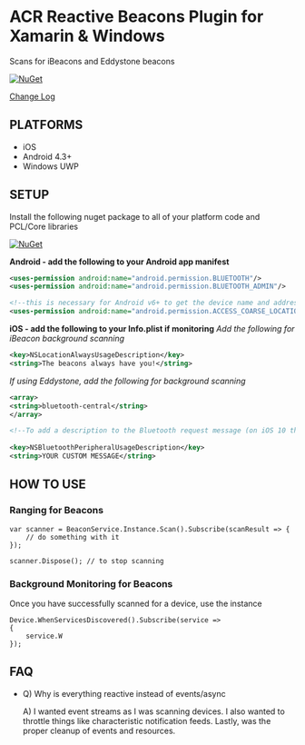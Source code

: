 # ACR Reactive Beacons Plugin for Xamarin & Windows

Scans for iBeacons and Eddystone beacons

[![NuGet](https://img.shields.io/nuget/v/Plugin.Beacons.svg?maxAge=2592000)](https://www.nuget.org/packages/Plugin.Beacons/)

[Change Log](changelog.md)

## PLATFORMS

* iOS
* Android 4.3+
* Windows UWP

## SETUP

Install the following nuget package to all of your platform code and PCL/Core libraries

[![NuGet](https://img.shields.io/nuget/v/Acr.Ble.svg?maxAge=2592000)](https://www.nuget.org/packages/Acr.Ble/)

**Android - add the following to your Android app manifest**
```xml
<uses-permission android:name="android.permission.BLUETOOTH"/>
<uses-permission android:name="android.permission.BLUETOOTH_ADMIN"/>

<!--this is necessary for Android v6+ to get the device name and address-->
<uses-permission android:name="android.permission.ACCESS_COARSE_LOCATION" />
```

**iOS - add the following to your Info.plist if monitoring**
_Add the following for iBeacon background scanning_
```xml 
<key>NSLocationAlwaysUsageDescription</key>
<string>The beacons always have you!</string>
```

_If using Eddystone, add the following for background scanning_

```xml    
<array>
<string>bluetooth-central</string>
</array>

<!--To add a description to the Bluetooth request message (on iOS 10 this is required!)-->
  
<key>NSBluetoothPeripheralUsageDescription</key>
<string>YOUR CUSTOM MESSAGE</string>
```

## HOW TO USE

### Ranging for Beacons

    var scanner = BeaconService.Instance.Scan().Subscribe(scanResult => {
        // do something with it
    });

    scanner.Dispose(); // to stop scanning

### Background Monitoring for Beacons

Once you have successfully scanned for a device, use the instance

    Device.WhenServicesDiscovered().Subscribe(service => 
    {
        service.W
    });

## FAQ

* Q) Why is everything reactive instead of events/async

  A) I wanted event streams as I was scanning devices.  I also wanted to throttle things like characteristic notification feeds.  Lastly, was the proper cleanup of events and resources.   

